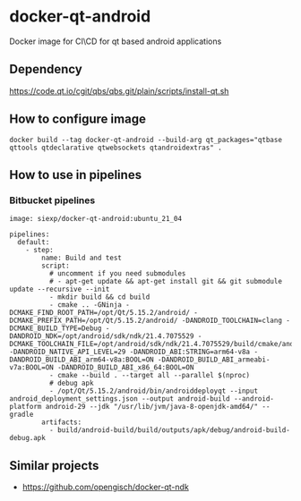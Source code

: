 # docker-qt-android
Docker image for CI\CD for qt based android applications

## Dependency
https://code.qt.io/cgit/qbs/qbs.git/plain/scripts/install-qt.sh

## How to configure image 
```
docker build --tag docker-qt-android --build-arg qt_packages="qtbase qttools qtdeclarative qtwebsockets qtandroidextras" .
```

## How to use in pipelines
### Bitbucket pipelines
```
image: siexp/docker-qt-android:ubuntu_21_04

pipelines:
  default:
    - step:
        name: Build and test
        script:
          # uncomment if you need submodules
          # - apt-get update && apt-get install git && git submodule update --recursive --init
          - mkdir build && cd build
          - cmake .. -GNinja -DCMAKE_FIND_ROOT_PATH=/opt/Qt/5.15.2/android/ -DCMAKE_PREFIX_PATH=/opt/Qt/5.15.2/android/ -DANDROID_TOOLCHAIN=clang -DCMAKE_BUILD_TYPE=Debug -DANDROID_NDK=/opt/android/sdk/ndk/21.4.7075529 -DCMAKE_TOOLCHAIN_FILE=/opt/android/sdk/ndk/21.4.7075529/build/cmake/android.toolchain.cmake -DANDROID_NATIVE_API_LEVEL=29 -DANDROID_ABI:STRING=arm64-v8a -DANDROID_BUILD_ABI_arm64-v8a:BOOL=ON -DANDROID_BUILD_ABI_armeabi-v7a:BOOL=ON -DANDROID_BUILD_ABI_x86_64:BOOL=ON
          - cmake --build . --target all --parallel $(nproc)
          # debug apk
          - /opt/Qt/5.15.2/android/bin/androiddeployqt --input android_deployment_settings.json --output android-build --android-platform android-29 --jdk "/usr/lib/jvm/java-8-openjdk-amd64/" --gradle
        artifacts:
          - build/android-build/build/outputs/apk/debug/android-build-debug.apk
```

## Similar projects
* https://github.com/opengisch/docker-qt-ndk
